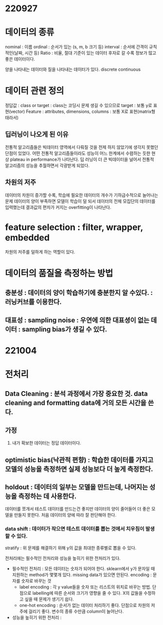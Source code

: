# 220927
# 데이터의 종류
nominal : 이름
ordinal : 순서가 있는 (s, m, b 크기 등)
interval : 순서에 간격이 규칙적인(날짜, 시간 등)
Ratio : 비율, 절대 기준이 있는 데이터
후자로 갈 수록 정보가 많고 좋은 데이터이다.

양을 나타내는 데이터와 질을 나타내는 데이터가 있다.
discrete 
continuous

# 데이터 관련 정의
정답값 : class or target : class는 코딩시 문제 생길 수 있으므로 target : 보통 y로 표현(vector)
Feature : attributes, dimensions, columns : 보통 X로 표현(matrix형태라서)

## 딥러닝이 나오게 된 이유
전통적 알고리즘들은 빅데이터 영역에서 다뤄질 것을 전제 하지 않았기에 생각지 못했던 단점이 있었다.
어떤 전통적 알고리즘들이라도 성능이 어느 한계에서 수렴하는 듯한 현상
plateau in performance가 나타난다.
딥 러닝이 더 큰 빅데이터을 널어서 전통적 알고리즘의 성능을 추월하면서 각광받게 되었다.

## 차원의 저주
데이터의 차원이 증가할 수록, 학습에 필요한 데이터의 개수가 기하급수적으로 늘어나는 문제
데이터의 양이 부족하면 모델이 학습이 덜 되서 데이터의 전체 모집단의 데이터를 입력했는데 결과값의 편차가 커지는 
overfitting이 나타난다.


# feature selection : filter, wrapper, embedded
차원의 저주를 덜하게 하는 역할이 있다.

# 데이터의 품질을 측정하는 방법
## 충분성 : 데이터의 양이 학습하기에 충분한지 알 수있다. : 러닝커브를 이용한다.
## 대표성 : sampling noise : 우연에 의한 대표셩이 없는 데이터 : sampling bias가 생길 수 있다.


# 221004
# 전처리
## Data Cleaning : 분석 과정에서 가장 중요한 것. data cleaning and formatting data에 거의 모든 시간을 쓴다.

## 가정 
1. 내가 확보한 데이터는 정답 데이터이다.

## optimistic bias(낙관적 편향) : 학습한 데이터를 가지고 모델의 성능을 측정하면 실제 성능보다 더 높게 측정한다.
## holdout : 데이터의 일부는 모델을 만드는데, 나머지는 성능을 측정하는 데 사용한다.
데이터를 쪼개서 테스트 데이터를 만드는건 좋지만 데이터의 양이 줄어들어 더 좋은 모델을 만들지 못한다. 처음 데이터의 양에 따라 잘 판단해야 한다.
### data shift : 데이터가 작으면 테스트 데이터를 뽑는 것에서 치우침이 발생할 수 있다.
stratify : 위 문제를 해결하기 위해 y의 값을 최대한 종류별로 뽑을 수 있다.

전처리에는 필수적인 전처리와 성능을 높히기 위한 전처리가 있다.
- 필수적인 전처리 : 모든 데이터는 숫자가 되어야 한다. sklearn에서 y가 문자일 때 지원하는 method가 몇몇개 있다.
missing data가 있으면 안된다.
encoding : 문자를 숫자로 바꾸는 것
  - label encoding : 각 y value들을 숫자 또는 리스트의 위치로 바꾸는 방법. 단점으로 labelling에 따른 순서와 크기가 영향을 줄 수 있다. 
  X의 값들을 수정하고 싶을 때 문제가 생기기 쉽다.
  - one-hot encoding : 순서가 없는 데이터 처리하기 좋다. 단점으로 차원의 저주에 걸리기 좋다. 변수의 종류 수만큼 column이 늘어난다.
- 성능을 높히기 위한 전처리 :  